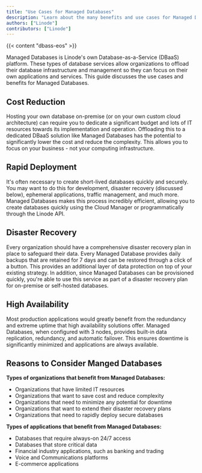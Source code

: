 ```yaml
---
title: "Use Cases for Managed Databases"
description: "Learn about the many benefits and use cases for Managed Database, including disaster recover, cost reduction, and rapid deployment."
authors: ["Linode"]
contributors: ["Linode"]
---
```


{{< content "dbass-eos" >}}

Managed Databases is Linode's own Database-as-a-Service (DBaaS) platform. These types of database services allow organizations to offload their database infrastructure and management so they can focus on their own applications and services. This guide discusses the use cases and benefits for Managed Databases.

## Cost Reduction

Hosting your own database on-premise (or on your own custom cloud architecture) can require you to dedicate a significant budget and lots of IT resources towards its implementation and operation. Offloading this to a dedicated DBaaS solution like Managed Databases has the potential to significantly lower the cost and reduce the complexity. This allows you to focus on your business - not your computing infrastructure.

## Rapid Deployment

It's often necessary to create short-lived databases quickly and securely. You may want to do this for development, disaster recovery (discussed below), ephemeral applications, traffic management, and much more. Managed Databases makes this process incredibly efficient, allowing you to create databases quickly using the Cloud Manager or programmatically through the Linode API.

## Disaster Recovery

Every organization should have a comprehensive disaster recovery plan in place to safeguard their data. Every Managed Database provides daily backups that are retained for 7 days and can be restored through a click of a button. This provides an additional layer of data protection on top of your existing strategy. In addition, since Managed Databases can be provisioned quickly, you're able to use this service as part of a disaster recovery plan for on-premise or self-hosted databases.

## High Availability

Most production applications would greatly benefit from the redundancy and extreme uptime that high availability solutions offer. Managed Databases, when configured with 3 nodes, provides built-in data replication, redundancy, and automatic failover. This ensures downtime is significantly minimized and applications are always available.

## Reasons to Consider Manged Databases

**Types of organizations that benefit from Managed Databases:**

- Organizations that have limited IT resources
- Organizations that want to save cost and reduce complexity
- Organizations that need to minimize any potential for downtime
- Organizations that want to extend their disaster recovery plans
- Organizations that need to rapidly deploy secure databases

**Types of applications that benefit from Managed Databases:**

- Databases that require always-on 24/7 access
- Databases that store critical data
- Financial industry applications, such as banking and trading
- Voice and Communications platforms
- E-commerce applications